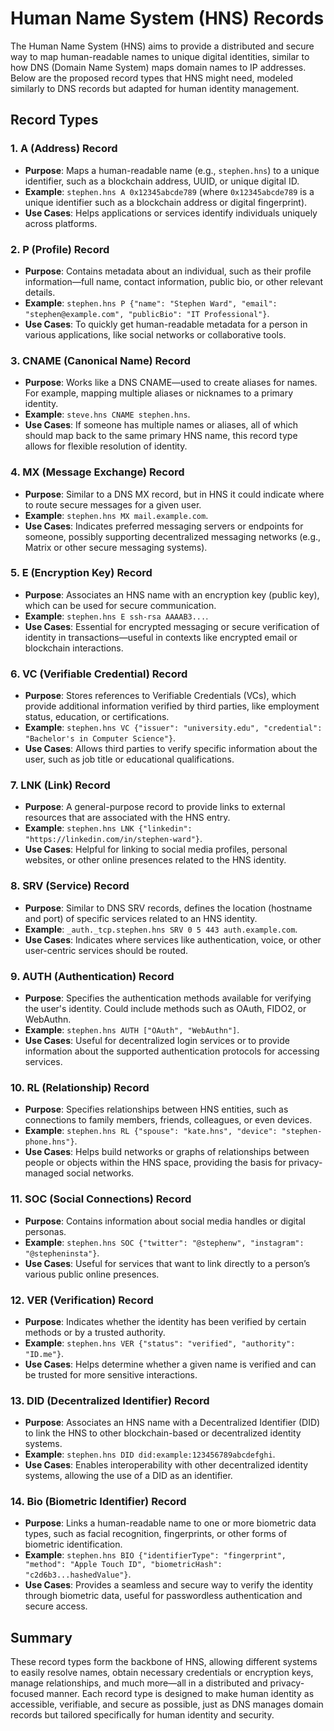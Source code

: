 # Human Name System (HNS) Records

The Human Name System (HNS) aims to provide a distributed and secure way to map human-readable names to unique digital identities, similar to how DNS (Domain Name System) maps domain names to IP addresses. Below are the proposed record types that HNS might need, modeled similarly to DNS records but adapted for human identity management.

## Record Types

### 1. A (Address) Record
- **Purpose**: Maps a human-readable name (e.g., `stephen.hns`) to a unique identifier, such as a blockchain address, UUID, or unique digital ID.
- **Example**: `stephen.hns A 0x12345abcde789` (where `0x12345abcde789` is a unique identifier such as a blockchain address or digital fingerprint).
- **Use Cases**: Helps applications or services identify individuals uniquely across platforms.

### 2. P (Profile) Record
- **Purpose**: Contains metadata about an individual, such as their profile information—full name, contact information, public bio, or other relevant details.
- **Example**: `stephen.hns P {"name": "Stephen Ward", "email": "stephen@example.com", "publicBio": "IT Professional"}`.
- **Use Cases**: To quickly get human-readable metadata for a person in various applications, like social networks or collaborative tools.

### 3. CNAME (Canonical Name) Record
- **Purpose**: Works like a DNS CNAME—used to create aliases for names. For example, mapping multiple aliases or nicknames to a primary identity.
- **Example**: `steve.hns CNAME stephen.hns`.
- **Use Cases**: If someone has multiple names or aliases, all of which should map back to the same primary HNS name, this record type allows for flexible resolution of identity.

### 4. MX (Message Exchange) Record
- **Purpose**: Similar to a DNS MX record, but in HNS it could indicate where to route secure messages for a given user.
- **Example**: `stephen.hns MX mail.example.com`.
- **Use Cases**: Indicates preferred messaging servers or endpoints for someone, possibly supporting decentralized messaging networks (e.g., Matrix or other secure messaging systems).

### 5. E (Encryption Key) Record
- **Purpose**: Associates an HNS name with an encryption key (public key), which can be used for secure communication.
- **Example**: `stephen.hns E ssh-rsa AAAAB3...`.
- **Use Cases**: Essential for encrypted messaging or secure verification of identity in transactions—useful in contexts like encrypted email or blockchain interactions.

### 6. VC (Verifiable Credential) Record
- **Purpose**: Stores references to Verifiable Credentials (VCs), which provide additional information verified by third parties, like employment status, education, or certifications.
- **Example**: `stephen.hns VC {"issuer": "university.edu", "credential": "Bachelor's in Computer Science"}`.
- **Use Cases**: Allows third parties to verify specific information about the user, such as job title or educational qualifications.

### 7. LNK (Link) Record
- **Purpose**: A general-purpose record to provide links to external resources that are associated with the HNS entry.
- **Example**: `stephen.hns LNK {"linkedin": "https://linkedin.com/in/stephen-ward"}`.
- **Use Cases**: Helpful for linking to social media profiles, personal websites, or other online presences related to the HNS identity.

### 8. SRV (Service) Record
- **Purpose**: Similar to DNS SRV records, defines the location (hostname and port) of specific services related to an HNS identity.
- **Example**: `_auth._tcp.stephen.hns SRV 0 5 443 auth.example.com`.
- **Use Cases**: Indicates where services like authentication, voice, or other user-centric services should be routed.

### 9. AUTH (Authentication) Record
- **Purpose**: Specifies the authentication methods available for verifying the user's identity. Could include methods such as OAuth, FIDO2, or WebAuthn.
- **Example**: `stephen.hns AUTH ["OAuth", "WebAuthn"]`.
- **Use Cases**: Useful for decentralized login services or to provide information about the supported authentication protocols for accessing services.

### 10. RL (Relationship) Record
- **Purpose**: Specifies relationships between HNS entities, such as connections to family members, friends, colleagues, or even devices.
- **Example**: `stephen.hns RL {"spouse": "kate.hns", "device": "stephen-phone.hns"}`.
- **Use Cases**: Helps build networks or graphs of relationships between people or objects within the HNS space, providing the basis for privacy-managed social networks.

### 11. SOC (Social Connections) Record
- **Purpose**: Contains information about social media handles or digital personas.
- **Example**: `stephen.hns SOC {"twitter": "@stephenw", "instagram": "@stepheninsta"}`.
- **Use Cases**: Useful for services that want to link directly to a person’s various public online presences.

### 12. VER (Verification) Record
- **Purpose**: Indicates whether the identity has been verified by certain methods or by a trusted authority.
- **Example**: `stephen.hns VER {"status": "verified", "authority": "ID.me"}`.
- **Use Cases**: Helps determine whether a given name is verified and can be trusted for more sensitive interactions.

### 13. DID (Decentralized Identifier) Record
- **Purpose**: Associates an HNS name with a Decentralized Identifier (DID) to link the HNS to other blockchain-based or decentralized identity systems.
- **Example**: `stephen.hns DID did:example:123456789abcdefghi`.
- **Use Cases**: Enables interoperability with other decentralized identity systems, allowing the use of a DID as an identifier.

### 14. Bio (Biometric Identifier) Record
- **Purpose**: Links a human-readable name to one or more biometric data types, such as facial recognition, fingerprints, or other forms of biometric identification.
- **Example**: `stephen.hns BIO {"identifierType": "fingerprint", "method": "Apple Touch ID", "biometricHash": "c2d6b3...hashedValue"}`.
- **Use Cases**: Provides a seamless and secure way to verify the identity through biometric data, useful for passwordless authentication and secure access.

## Summary
These record types form the backbone of HNS, allowing different systems to easily resolve names, obtain necessary credentials or encryption keys, manage relationships, and much more—all in a distributed and privacy-focused manner. Each record type is designed to make human identity as accessible, verifiable, and secure as possible, just as DNS manages domain records but tailored specifically for human identity and security.
